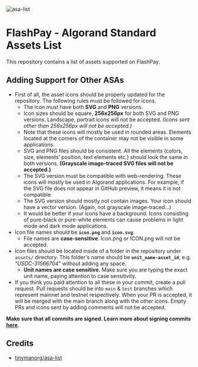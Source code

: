![asa-list](https://user-images.githubusercontent.com/64005663/151940730-7aec2e05-c4f5-42af-ada3-b35c614826fd.png)

# FlashPay - Algorand Standard Assets List

This repository contains a list of assets supported on FlashPay.

## Adding Support for Other ASAs

- First of all, the asset icons should be properly updated for the repository. The following rules must be followed for icons.
    -   The icon must have both **SVG** and **PNG** versions.
    -   Icon sizes should be square, **256x256px** for both SVG and PNG versions. Landscape, portrait icons will not be accepted. *(Icons sent other than 256x256px will not be accepted.)*
    -   Note that these icons will mostly be used in rounded areas. Elements located at the corners of the container may not be visible in some applications.
    -   SVG and PNG files should be consistent. All the elements (colors, size, elements’ position, text elements etc.) should look the same in both versions. **(Grayscale image-traced SVG files will not be accepted.)**
    -   The SVG version must be compatible with web-rendering. These icons will mostly be used in Algorand applications. For example, if the SVG file does not appear in GitHub preview, it means it is not compatible.
    -   The SVG version should mostly not contain images. Your icon should have a vector version. (Again, not grayscale image-traced...)
    -   It would be better if your icons have a background. Icons consisting of pure-black or pure-white elements can cause problems in light mode and dark mode applications.
- Icon file names should be **`icon.png`** and **`icon.svg`**.
    -   File names are **case-sensitive**. Icon.png or ICON.png will not be accepted.
- Icon files should be located inside of a folder in the repository under `assets/` directory. This folder's name should be **`unit_name-asset_id`**, e.g. *"USDC-31566704"* without adding any space.
    -   **Unit names are case sensitive.** Make sure you are typing the exact unit name, paying attention to case sensitivity.
- If you think you paid attention to all these in your commit, create a pull request. Pull requests should be into `main` & `test` branches which represent mainnet and testnet respectively. When your PR is accepted, it will be merged with the main branch along with the other icons. Empty PRs and icons sent by adding comments will not be accepted.

**Make sure that all commits are signed. Learn more about signing commits [here](https://docs.github.com/en/authentication/managing-commit-signature-verification/signing-commits).**

## Credits
- [tinymanorg/asa-list](https://github.com/tinymanorg/asa-list)